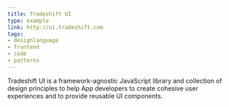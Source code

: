 ```yaml
---
title: Tradeshift UI
type: example
link: http://ui.tradeshift.com
tags:
- designlanguage
- frontend
- code
- patterns
---
```


Tradeshift UI is a framework-agnostic JavaScript library and collection of design principles to help App developers to create cohesive user experiences and to provide reusable UI components.
